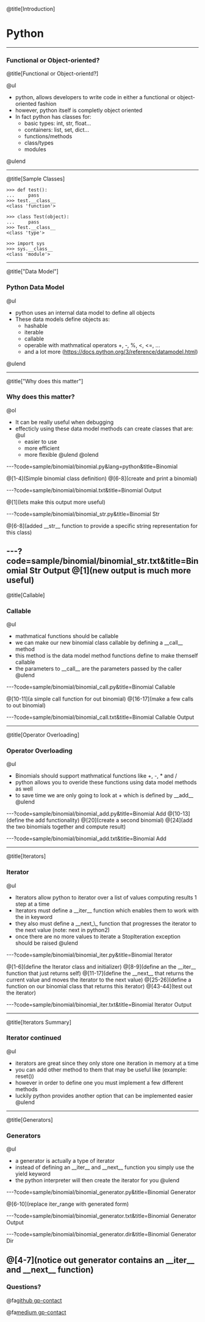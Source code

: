 @title[Introduction]

# Python

---

### Functional or Object-oriented?

@title[Functional or Object-orientd?]

@ul

- python, allows developers to write code in either a functional or object-oriented fashion
- however, python itself is completly object oriented
- In fact python has classes for:
    - basic types: int, str, float...
    - containers: list, set, dict...
    - functions/methods
    - class/types
    - modules

@ulend

---

@title[Sample Classes]

```[python]
>>> def test():
...     pass
>>> test.__class__
<class 'function'>
```

```[python]
>>> class Test(object):
...     pass
>>> Test.__class__
<class 'type'>
```

```[python]
>>> import sys
>>> sys.__class__
<class 'module'>
```
---

@title["Data Model"]

### Python Data Model

@ul

- python uses an internal data model to define all objects
- These data models define objects as:
    - hashable
    - iterable
    - callable
    - operable with mathmatical operators +, -, %, <, <=, ...
    - and a lot more (https://docs.python.org/3/reference/datamodel.html)

@ulend

---

@title["Why does this matter"]

### Why does this matter?

@ol
- It can be really useful when debugging
- effecticly using these data model methods can create classes that are:
    @ul
    - easier to use
    - more efficient
    - more flexible
    @ulend
@olend

---?code=sample/binomial/binomial.py&lang=python&title=Binomial

@[1-4](Simple binomial class definition)
@[6-8](create and print a binomial)

---?code=sample/binomial/binomial.txt&title=Binomial Output

@[1](lets make this output more useful)

---?code=sample/binomial/binomial_str.py&title=Binomial Str

@[6-8](added \_\_str\_\_ function to provide a specific string representation for this class)

---?code=sample/binomial/binomial_str.txt&title=Binomial Str Output
@[1](new output is much more useful)
---

@title[Callable]

### Callable

@ul
- mathmatical functions should be callable
- we can make our new binomial class callable by defining a \_\_call\_\_ method
- this method is the data model method functions define to make themself callable
- the parameters to \_\_call\_\_ are the parameters passed by the caller
@ulend

---?code=sample/binomial/binomial_call.py&title=Binomial Callable

@[10-11](a simple call function for out binomial)
@[16-17](make a few calls to out binomial)

---?code=sample/binomial/binomial_call.txt&title=Binomial Callable Output

---

@title[Operator Overloading]
### Operator Overloading

@ul
- Binomials should support mathmatical functions like +, -, * and /
- python allows you to overide these functions using data model methods as well
- to save time we are only going to look at + which is defined by \_\_add\_\_
@ulend

---?code=sample/binomial/binomial_add.py&title=Binomial Add
@[10-13](define the add functionality)
@[20](create a second binomial)
@[24](add the two binomials together and compute result)

---?code=sample/binomial/binomial_add.txt&title=Binomial Add

---

@title[Iterators]

### Iterator

@ul
- Iterators allow python to iterator over a list of values computing results 1 step at a time
- Iterators must define a \_\_iter\_\_ function which enables them to work with the in keyword
- they also must define a \_\_next_\\_ function that progresses the iterator to the next value (note: next in python2)
- once there are no more values to iterate a StopIteration exception should be raised
@ulend

---?code=sample/binomial/binomial_iter.py&title=Binomial Iterator

@[1-6](define the Iterator class and initializer)
@[8-9](define an the \_\_iter\_\_ function that just returns self)
@[11-17](define the \_\_next\_\_ that returns the current value and moves the iterator to the next value)
@[25-26](define a function on our binomial class that returns this iterator)
@[43-44](test out the iterator)

---?code=sample/binomial/binomial_iter.txt&title=Binomial Iterator Output

---

@title[Iterators Summary]

### Iterator continued

@ul
- iterators are great since they only store one iteration in memory at a time
- you can add other method to them that may be useful like (example: reset())
- however in order to define one you must implement a few different methods
- luckily python provides another option that can be implemented easier
@ulend

---
@title[Generators]

### Generators

@ul
- a generator is actually a type of iterator
- instead of defining an \_\_iter\_\_ and \_\_next\_\_ function you simply use the yield keyword
- the python interpreter will then create the iterator for you
@ulend

---?code=sample/binomial/binomial_generator.py&title=Binomial Generator

@[6-10](replace iter_range with generated form)

---?code=sample/binomial/binomial_generator.txt&title=Binomial Generator Output

---?code=sample/binomial/binomial_generator.dir&title=Binomial Generator Dir

@[4-7](notice out generator contains an \_\_iter\_\_ and \_\_next\_\_ function)
---

### Questions?

@fa[github gp-contact](@BrandonHoffman)

@fa[medium gp-contact](brandon.michael.hoffman@gmail.com)
